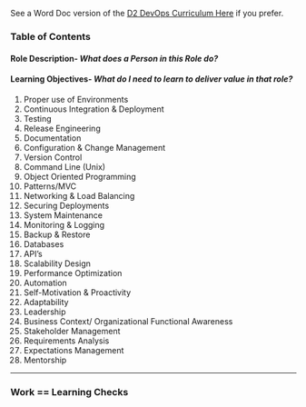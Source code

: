 See a Word Doc version of the [D2 DevOps Curriculum Here](https://docs.google.com/document/d/11MNLok40v80ASwMjtfeBwTsf0WTHGAmJRmuDVo9qVS4/edit#heading=h.9srh6proheef) if you prefer. 


### Table of Contents

#### Role Description- *What does a Person in this Role do?*
#### Learning Objectives- *What do I need to learn to deliver value in that role?*
  1. Proper use of Environments
  2. Continuous Integration & Deployment
  3. Testing
  4. Release Engineering
  5. Documentation
  6. Configuration & Change Management
  7. Version Control 
  8. Command Line (Unix) 
  9. Object Oriented Programming
  10. Patterns/MVC
  11. Networking & Load Balancing
  12. Securing Deployments
  13. System Maintenance
  14. Monitoring & Logging
  15. Backup & Restore
  16. Databases
  17. API’s
  18. Scalability Design
  19. Performance Optimization
  20. Automation
  21. Self-Motivation & Proactivity
  22. Adaptability
  23. Leadership
  24. Business Context/ Organizational Functional Awareness
  25. Stakeholder Management
  26. Requirements Analysis
  27. Expectations Management
  28. Mentorship
  
  
  ----
  
  ### Work == Learning Checks


